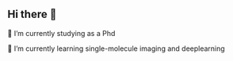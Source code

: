 ## Hi there 👋
🔭 I’m currently studying as a Phd

🌱 I’m currently learning single-molecule imaging and deeplearning
<!--
**asincerity/asincerity** is a ✨ _special_ ✨ repository because its `README.md` (this file) appears on your GitHub profile.

Here are some ideas to get you started:

🔭 I’m currently studying as a Phd
🌱 I’m currently learning single-molecule imaging and deeplearning
- 👯 I’m looking to collaborate on ...
- 🤔 I’m looking for help with ...
- 💬 Ask me about ...
- 📫 How to reach me: ...
- 😄 Pronouns: ...
- ⚡ Fun fact: ...
-->
